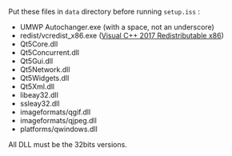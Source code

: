 Put these files in `data` directory before running `setup.iss` :

* UMWP Autochanger.exe (with a space, not an underscore)
* redist/vcredist_x86.exe ([Visual C++ 2017 Redistributable x86](https://aka.ms/vs/15/release/vc_redist.x86.exe))
* Qt5Core.dll
* Qt5Concurrent.dll
* Qt5Gui.dll
* Qt5Network.dll
* Qt5Widgets.dll
* Qt5Xml.dll
* libeay32.dll
* ssleay32.dll
* imageformats/qgif.dll
* imageformats/qjpeg.dll
* platforms/qwindows.dll

All DLL must be the 32bits versions.
